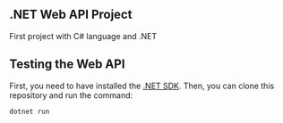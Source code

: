 ## .NET Web API Project 

First project with C# language and .NET

## Testing the Web API

First, you need to have installed the [.NET SDK](https://dotnet.microsoft.com/pt-br/download).
Then, you can clone this repository and run the command:
```bash
dotnet run 
```


